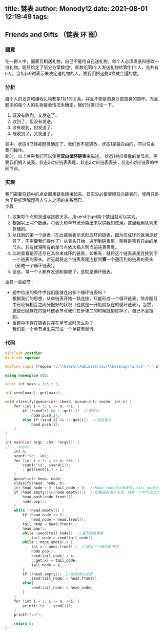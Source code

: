 title: 链表
author: Monody12
date: 2021-08-01 12:19:49
tags:
---
## Friends and Gifts （链表 环 图）

### 题意

在一群人中，需要互相送礼物，自己不能给自己送礼物，每个人必须发送和接收一份礼物。题目给定了部分方案数组f，即数组第i个人发送礼物给第f[i]个人，总共有n人。当f[i]=0时表示未决定送礼物的人，要我们把这些0换成合适的数。

### 分析  
每个人的发送和接收礼物都是1对1的关系，并且不能是自身对应自身的自环。而且题中的每个人的礼物接收情况未确定，我们分类讨论一下。
1. 既没有收到，又发送了。
2. 收到了，但没有发送。
3. 没有收到，但发送了。
4. 既收到了，又发送了。

其中，状态4已经被题目确定了，我们也不能更改。状态1是最自由的，可以任由我们操作。  
此时，以上关系我们可以使用**双向循环链表**来描述。
状态1对应零散的单节点，需要我们插入链表。状态2对应链表表尾，状态3对应链表表头，状态4对应链表的中间节点。

### 实现
我们需要将题中的点全部用链表连接起来。其实没必要使用双向链表的，使用只是为了更好理解题目人与人之间的关系而已。  
步骤
1. 收集每个点的发送与接收关系，用send个get两个数组就可以实现。
2. 根据以上两个数组，将表头和单节点分类出来以供我们使用。这里我用队列来存储的。
3. 从找到的第一个链表（在此链表表示未形成环的链表，因为形成环的就满足题意了，不需要我们操作了）从表头开始，遍历到链表尾，观察是否有自由的单节点，若有就将所有的单节点依次插入到当前链表表尾。
4. 此时查看是否还存在其余未成环的链表，如果有，就将这个链表表尾连接到下一个链表的表头。若无就将这个链表表尾连接到**第一个**遍历到的链表的表头（形成一个循环链表）。
5. 至此，每一个人都有发送和接收了，这就是循环链表。

注意一些细节：
+ 题中给出的条件中我们能够连出多个循环链表吗？  
根据我们的思想，从单链表开始一路连接，只能形成一个循环链表，除非题目中已经有相互之间分配好的状况（也就是一开始就存在的循环链表），当然，这些已经存在的循环链表节点我们在步骤二的时候就排除掉了，自己不会搜到。
+ 当题中不存在链表只存在单节点时怎么办？  
我们拿一个单节点出来形成一个单链表就行。

### 代码  

```c++
#include <cstdio>
#include <queue>

#define input freopen("C:\\Users\\Administrator\\Desktop\\a.txt","r",stdin)

using namespace std;

const int maxn = 2e5 + 5;

int send[maxn], get[maxn];

void classify(queue<int> &head, queue<int> &node, int n) {
    for (int i = 1; i <= n; ++i) {
        if (!send[i] && !::get[i])  //单节点
            node.push(i);
        else if (send[i] && !::get[i])  //链表表头
            head.push(i);
    }
}

int main(int argc, char *argv[]) {
//    input;
    int n;
    scanf("%d", &n);
    for (int i = 1; i <= n; ++i) {
        scanf("%d", &send[i]);
        ::get[send[i]] = i;
    }
    queue<int> head, node;
    classify(head, node, n);
    int head_node = 0, tail_node = 0;  //head_node为全局表头，tail_node为当前尾指针
    if (head.empty()&&!node.empty()){  //如果链表表头为空，就拿一个单节点充当链表表头
        head.push(node.front());
        node.pop();
    }
    while (!head.empty()) {
        if (head_node == 0)
            head_node = head.front();
        tail_node = head.front();
        head.pop();
        while (send[tail_node])  //遍历到链表尾
            tail_node = send[tail_node];
        while (!node.empty()) {
            int x = node.front();  //取出一个新的单节点
            node.pop();
            send[tail_node] = x;
            ::get[x] = tail_node;
            tail_node = x;
        }
        if (!head.empty())  //链表表头非空
            send[tail_node] = head.front();
        else{
            send[tail_node] = head_node;
        }
    }
    for (int i = 1; i <= n; ++i) {
        printf("%d ", send[i]);
    }
    printf("\n");

    return 0;
}
```